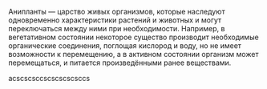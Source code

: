 Анипланты — царство живых организмов, которые наследуют одновременно характеристики растений и животных и могут переключаться между ними при необходимости. Например, в вегетативном состоянии некоторое существо производит необходимые органические соединения, поглощая кислород и воду, но не имеет возможности к перемещению, а в активном состоянии организм может перемещаться, и питается произведёнными ранее веществами.

acscscsccscscscscsccs